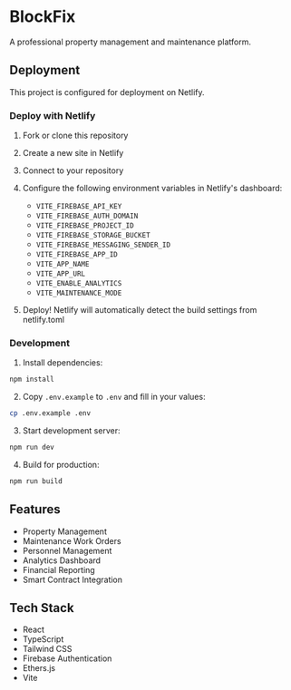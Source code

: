 # BlockFix

A professional property management and maintenance platform.

## Deployment

This project is configured for deployment on Netlify.

### Deploy with Netlify

1. Fork or clone this repository
2. Create a new site in Netlify
3. Connect to your repository
4. Configure the following environment variables in Netlify's dashboard:
   - `VITE_FIREBASE_API_KEY`
   - `VITE_FIREBASE_AUTH_DOMAIN`
   - `VITE_FIREBASE_PROJECT_ID`
   - `VITE_FIREBASE_STORAGE_BUCKET`
   - `VITE_FIREBASE_MESSAGING_SENDER_ID`
   - `VITE_FIREBASE_APP_ID`
   - `VITE_APP_NAME`
   - `VITE_APP_URL`
   - `VITE_ENABLE_ANALYTICS`
   - `VITE_MAINTENANCE_MODE`

5. Deploy! Netlify will automatically detect the build settings from netlify.toml

### Development

1. Install dependencies:
```bash
npm install
```

2. Copy `.env.example` to `.env` and fill in your values:
```bash
cp .env.example .env
```

3. Start development server:
```bash
npm run dev
```

4. Build for production:
```bash
npm run build
```

## Features

- Property Management
- Maintenance Work Orders
- Personnel Management
- Analytics Dashboard
- Financial Reporting
- Smart Contract Integration

## Tech Stack

- React
- TypeScript
- Tailwind CSS
- Firebase Authentication
- Ethers.js
- Vite